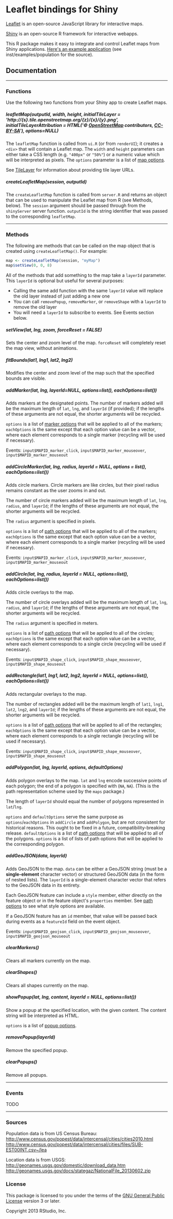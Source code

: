# Leaflet bindings for Shiny

[Leaflet](http://leafletjs.com) is an open-source JavaScript library for interactive maps.

[Shiny](http://rstudio.com/shiny) is an open-source R framework for interactive webapps.

This R package makes it easy to integrate and control Leaflet maps from Shiny applications. [Here's an example application](http://glimmer.rstudio.com/jcheng/leaflet-demo) (see inst/examples/population for the source).

## Documentation

----

### Functions

Use the following two functions from your Shiny app to create Leaflet maps.

##### leafletMap(outputId, width, height, initialTileLayer = 'http://{s}.tile.openstreetmap.org/{z}/{x}/{y}.png', initialTileLayerAttribution = HTML('&copy; <a href="http://openstreetmap.org">OpenStreetMap</a> contributors, <a href="http://creativecommons.org/licenses/by-sa/2.0/">CC-BY-SA</a>'), options=NULL)

The `leafletMap` function is called from `ui.R` (or from `renderUI`); it
creates a `<div>` that will contain a Leaflet map. The `width` and `height`
parameters can either take a CSS length (e.g. `"400px"` or `"50%"`) or a numeric
value which will be interpreted as pixels. The `options` parameter is a list of
[map options](http://leafletjs.com/reference.html#map-options).

See [TileLayer](http://leafletjs.com/reference.html#tilelayer) for information
about providing tile layer URLs.

##### createLeafletMap(session, outputId)

The `createLeafletMap` function is called from `server.R` and returns an object
that can be used to manipulate the Leaflet map from R (see Methods, below).
The `session` argument should be passed through from the `shinyServer` server
function. `outputId` is the string identifier that was passed to the
corresponding `leafletMap`.

----

### Methods

The following are methods that can be called on the map object that is created
using `createLeafletMap()`. For example:

```r
map <- createLeafletMap(session, "myMap")
map$setView(0, 0, 8)
```

All of the methods that add something to the map take a `layerId` parameter.
This `layerId` is optional but useful for several purposes:

* Calling the same add function with the same `layerId` value will replace the
  old layer instead of just adding a new one
* You can call `removePopup`, `removeMarker`, or `removeShape` with a `layerId`
  to remove the old layer
* You will need a `layerId` to subscribe to events. See Events section below.

##### setView(lat, lng, zoom, forceReset = FALSE)

Sets the center and zoom level of the map. `forceReset` will completely reset
the map view, without animations.

##### fitBounds(lat1, lng1, lat2, lng2)

Modifies the center and zoom level of the map such that the specified bounds are
visible.

##### addMarker(lat, lng, layerId=NULL, options=list(), eachOptions=list())

Adds markers at the designated points. The number of markers added will be the
maximum length of `lat`, `lng`, and `layerId` (if provided); if the lengths of
these arguments are not equal, the shorter arguments will be recycled.

`options` is a list of
[marker options](http://leafletjs.com/reference.html#marker-options) that will
be applied to all of the markers; `eachOptions` is the same except that each
option value can be a vector, where each element corresponds to a single marker
(recycling will be used if necessary).

Events: `input$MAPID_marker_click`, `input$MAPID_marker_mouseover`,
`input$MAPID_marker_mouseout`

##### addCircleMarker(lat, lng, radius, layerId = NULL, options = list(), eachOptions=list())

Adds circle markers. Circle markers are like circles, but their pixel radius
remains constant as the user zooms in and out.

The number of circle markers added will be the maximum length of `lat`, `lng`,
`radius`, and `layerId`; if the lengths of these arguments are
not equal, the shorter arguments will be recycled.

The `radius` argument is specified in pixels.

`options` is a list of
[path options](http://leafletjs.com/reference.html#path-options) that will
be applied to all of the markers; `eachOptions` is the same except that each
option value can be a vector, where each element corresponds to a single marker
(recycling will be used if necessary).

Events: `input$MAPID_marker_click`, `input$MAPID_marker_mouseover`,
`input$MAPID_marker_mouseout`

##### addCircle(lat, lng, radius, layerId = NULL, options=list(), eachOptions=list())

Adds circle overlays to the map.

The number of circle overlays added will be the maximum length of `lat`, `lng`,
`radius`, and `layerId`; if the lengths of these arguments are
not equal, the shorter arguments will be recycled.

The `radius` argument is specified in meters.

`options` is a list of
[path options](http://leafletjs.com/reference.html#path-options) that will
be applied to all of the circles; `eachOptions` is the same except that each
option value can be a vector, where each element corresponds to a single circle
(recycling will be used if necessary).

Events: `input$MAPID_shape_click`, `input$MAPID_shape_mouseover`,
`input$MAPID_shape_mouseout`

##### addRectangle(lat1, lng1, lat2, lng2, layerId = NULL, options=list(), eachOptions=list())

Adds rectangular overlays to the map.

The number of rectangles added will be the maximum length of `lat1`, `lng1`,
`lat2`, `lng2`, and `layerId`; if the lengths of these arguments
are not equal, the shorter arguments will be recycled.

`options` is a list of
[path options](http://leafletjs.com/reference.html#path-options) that will
be applied to all of the rectangles; `eachOptions` is the same except that each
option value can be a vector, where each element corresponds to a single
rectangle (recycling will be used if necessary).

Events: `input$MAPID_shape_click`, `input$MAPID_shape_mouseover`,
`input$MAPID_shape_mouseout`

##### addPolygon(lat, lng, layerId, options, defaultOptions)

Adds polygon overlays to the map. `lat` and `lng` encode successive points of
each polygon; the end of a polygon is specified with (`NA`, `NA`). (This is the
path representation scheme used by the `maps` package.)

The length of `layerId` should equal the number of polygons represented in
`lat`/`lng`.

`options` and `defaultOptions` serve the same purpose as `options`/`eachOptions`
in `addCircle` and `addPolygon`, but are not consistent for historical reasons.
This ought to be fixed in a future, compatibility-breaking release.
`defaultOptions` is a list of
[path options](http://leafletjs.com/reference.html#path-options) that will
be applied to all of the polygons. `options` is a list of lists of path options
that will be applied to the corresponding polygon.

##### addGeoJSON(data, layerId)

Adds GeoJSON to the map. `data` can be either a GeoJSON string (must be a
**single-element** character vector) or structured GeoJSON data (in the form of
nested lists). The `layerId` is a single-element character vector that refers to
the GeoJSON data in its entirety.

Each GeoJSON feature can include a `style` member, either directly on the
feature object or in the feature object's `properties` member. See [path
options](http://leafletjs.com/reference.html#path-options) to see what style
options are available.

If a GeoJSON feature has an `id` member, that value will be passed back during
events as a `featureId` field on the event object.

Events: `input$MAPID_geojson_click`, `input$MAPID_geojson_mouseover`,
`input$MAPID_geojson_mouseout`

##### clearMarkers()

Clears all markers currently on the map.

##### clearShapes()

Clears all shapes currently on the map.

##### showPopup(lat, lng, content, layerId = NULL, options=list())

Show a popup at the specified location, with the given content. The content
string will be interpreted as HTML.

`options` is a list of
[popup options](http://leafletjs.com/reference.html#popup-options).

##### removePopup(layerId)

Remove the specified popup.

##### clearPopups()

Remove all popups.

----

### Events

TODO

----

### Sources

Population data is from US Census Bureau:
http://www.census.gov/popest/data/intercensal/cities/cities2010.html
http://www.census.gov/popest/data/intercensal/cities/files/SUB-EST00INT.csv~/lea

Location data is from USGS:
http://geonames.usgs.gov/domestic/download_data.htm
http://geonames.usgs.gov/docs/stategaz/NationalFile_20130602.zip

### License

This package is licensed to you under the terms of the [GNU General Public License](http://www.gnu.org/licenses/gpl.html) version 3 or later.

Copyright 2013 RStudio, Inc.
